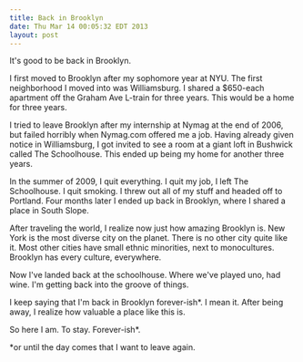 ```yaml
---
title: Back in Brooklyn
date: Thu Mar 14 00:05:32 EDT 2013
layout: post
---
```


It's good to be back in Brooklyn. 

I first moved to Brooklyn after my sophomore year at NYU. The first neighborhood I moved into was Williamsburg. I shared a $650-each apartment off the Graham Ave L-train for three years. This would be a home for three years. 

I tried to leave Brooklyn after my internship at Nymag at the end of 2006, but failed horribly when Nymag.com offered me a job. Having already given notice in Williamsburg, I got invited to see a room at a giant loft in Bushwick called The Schoolhouse. This ended up being my home for another three years.

In the summer of 2009, I quit everything. I quit my job, I left The Schoolhouse. I quit smoking. I threw out all of my stuff and headed off to Portland. Four months later I ended up back in Brooklyn, where I shared a place in South Slope.

After traveling the world, I realize now just how amazing Brooklyn is. New York is the most diverse city on the planet. There is no other city quite like it. Most other cities have small ethnic minorities, next to monocultures. Brooklyn has every culture, everywhere. 

Now I've landed back at the schoolhouse. Where we've played uno, had wine. I'm getting back into the groove of things.

I keep saying that I'm back in Brooklyn forever-ish*. I mean it. After being away, I realize how valuable a place like this is. 

So here I am. To stay. Forever-ish*.

*or until the day comes that I want to leave again.